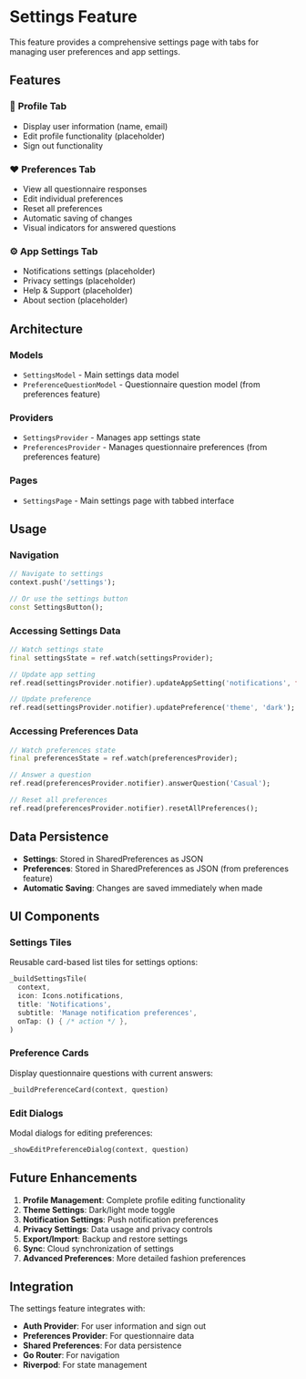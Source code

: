 # Settings Feature

This feature provides a comprehensive settings page with tabs for managing user preferences and app settings.

## Features

### 🎯 **Profile Tab**
- Display user information (name, email)
- Edit profile functionality (placeholder)
- Sign out functionality

### ❤️ **Preferences Tab**
- View all questionnaire responses
- Edit individual preferences
- Reset all preferences
- Automatic saving of changes
- Visual indicators for answered questions

### ⚙️ **App Settings Tab**
- Notifications settings (placeholder)
- Privacy settings (placeholder)
- Help & Support (placeholder)
- About section (placeholder)

## Architecture

### Models
- `SettingsModel` - Main settings data model
- `PreferenceQuestionModel` - Questionnaire question model (from preferences feature)

### Providers
- `SettingsProvider` - Manages app settings state
- `PreferencesProvider` - Manages questionnaire preferences (from preferences feature)

### Pages
- `SettingsPage` - Main settings page with tabbed interface

## Usage

### Navigation
```dart
// Navigate to settings
context.push('/settings');

// Or use the settings button
const SettingsButton();
```

### Accessing Settings Data
```dart
// Watch settings state
final settingsState = ref.watch(settingsProvider);

// Update app setting
ref.read(settingsProvider.notifier).updateAppSetting('notifications', false);

// Update preference
ref.read(settingsProvider.notifier).updatePreference('theme', 'dark');
```

### Accessing Preferences Data
```dart
// Watch preferences state
final preferencesState = ref.watch(preferencesProvider);

// Answer a question
ref.read(preferencesProvider.notifier).answerQuestion('Casual');

// Reset all preferences
ref.read(preferencesProvider.notifier).resetAllPreferences();
```

## Data Persistence

- **Settings**: Stored in SharedPreferences as JSON
- **Preferences**: Stored in SharedPreferences as JSON (from preferences feature)
- **Automatic Saving**: Changes are saved immediately when made

## UI Components

### Settings Tiles
Reusable card-based list tiles for settings options:
```dart
_buildSettingsTile(
  context,
  icon: Icons.notifications,
  title: 'Notifications',
  subtitle: 'Manage notification preferences',
  onTap: () { /* action */ },
)
```

### Preference Cards
Display questionnaire questions with current answers:
```dart
_buildPreferenceCard(context, question)
```

### Edit Dialogs
Modal dialogs for editing preferences:
```dart
_showEditPreferenceDialog(context, question)
```

## Future Enhancements

1. **Profile Management**: Complete profile editing functionality
2. **Theme Settings**: Dark/light mode toggle
3. **Notification Settings**: Push notification preferences
4. **Privacy Settings**: Data usage and privacy controls
5. **Export/Import**: Backup and restore settings
6. **Sync**: Cloud synchronization of settings
7. **Advanced Preferences**: More detailed fashion preferences

## Integration

The settings feature integrates with:
- **Auth Provider**: For user information and sign out
- **Preferences Provider**: For questionnaire data
- **Shared Preferences**: For data persistence
- **Go Router**: For navigation
- **Riverpod**: For state management 